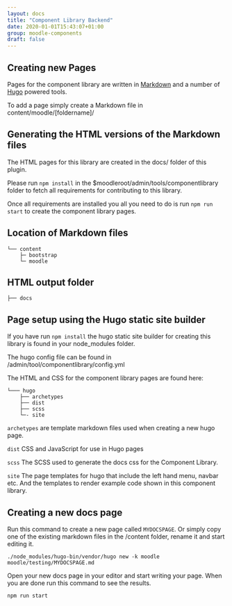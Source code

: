 ```yaml
---
layout: docs
title: "Component Library Backend"
date: 2020-01-01T15:43:07+01:00
group: moodle-components
draft: false
---
```


## Creating new Pages

Pages for the component library are written in [Markdown](https://github.com/adam-p/markdown-here/wiki/Markdown-Cheatsheet) and a number of [Hugo](https://gohugo.io) powered tools.

To add a page simply create a Markdown file in content/moodle/[foldername]/

## Generating the HTML versions of the Markdown files

The HTML pages for this library are created in the docs/ folder of this plugin.

Please run `npm install` in the $moodleroot/admin/tools/componentlibrary folder to fetch all requirements for contributing to this library.

Once all requirements are installed you all you need to do is run `npm run start` to create the component library pages.

## Location of Markdown files

```
└── content
    ├─ bootstrap
    └─ moodle
```

## HTML output folder

```
├── docs
```

## Page setup using the Hugo static site builder

If you have run `npm install` the hugo static site builder for creating this library is found in your node_modules folder.

The hugo config file can be found in /admin/tool/componentlibrary/config.yml

The HTML and CSS for the component library pages are found here:

```
└─── hugo
    ├── archetypes
    ├── dist
    ├── scss
    └─- site
```

`archetypes` are template markdown files used when creating a new hugo page.

`dist` CSS and JavaScript for use in Hugo pages

`scss` The SCSS used to generate the docs css for the Component Library.

`site` The page templates for hugo that include the left hand menu, navbar etc. And the templates to render example code shown in this component library.


## Creating a new docs page

Run this command to create a new page called `MYDOCSPAGE`. Or simply copy one of the existing markdown files in the /content folder, rename it and start editing it.

```
./node_modules/hugo-bin/vendor/hugo new -k moodle moodle/testing/MYDOCSPAGE.md
```

Open your new docs page in your editor and start writing your page. When you are done run this command to see the results.

```
npm run start
```


